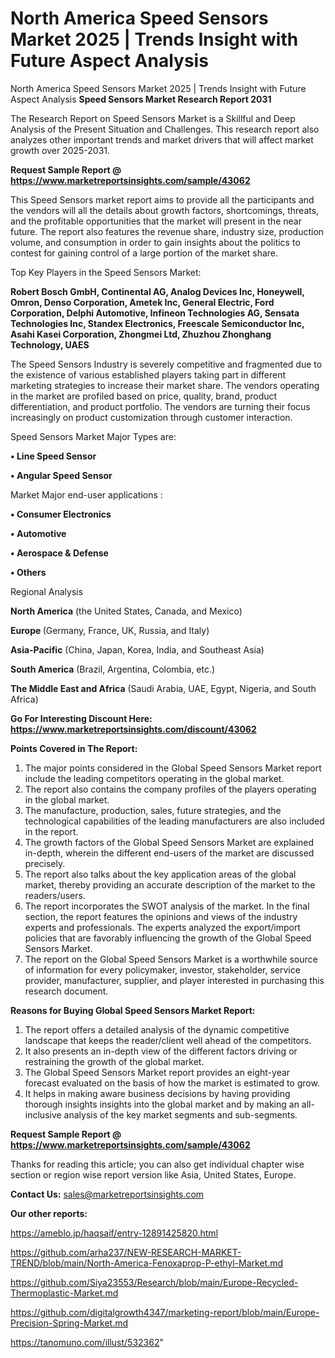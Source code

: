# North America Speed Sensors Market 2025 | Trends Insight with Future Aspect Analysis
North America Speed Sensors Market 2025 | Trends Insight with Future Aspect Analysis
<strong>Speed Sensors Market Research Report 2031</strong>

The Research Report on Speed Sensors Market is a Skillful and Deep Analysis of the Present Situation and Challenges. This research report also analyzes other important trends and market drivers that will affect market growth over 2025-2031.

<strong>Request Sample Report @ <a href=https://www.marketreportsinsights.com/sample/43062>https://www.marketreportsinsights.com/sample/43062</a></strong>

This Speed Sensors market report aims to provide all the participants and the vendors will all the details about growth factors, shortcomings, threats, and the profitable opportunities that the market will present in the near future. The report also features the revenue share, industry size, production volume, and consumption in order to gain insights about the politics to contest for gaining control of a large portion of the market share.

Top Key Players in the Speed Sensors Market:

<strong>Robert Bosch GmbH, Continental AG, Analog Devices Inc, Honeywell, Omron, Denso Corporation, Ametek Inc, General Electric, Ford Corporation, Delphi Automotive, Infineon Technologies AG, Sensata Technologies Inc, Standex Electronics, Freescale Semiconductor Inc, Asahi Kasei Corporation, Zhongmei Ltd, Zhuzhou Zhonghang Technology, UAES</strong>

The Speed Sensors Industry is severely competitive and fragmented due to the existence of various established players taking part in different marketing strategies to increase their market share. The vendors operating in the market are profiled based on price, quality, brand, product differentiation, and product portfolio. The vendors are turning their focus increasingly on product customization through customer interaction.

Speed Sensors Market Major Types are:

<strong>•  Line Speed Sensor

•  Angular Speed Sensor</strong>

Market Major end-user applications :

<strong>•  Consumer Electronics

•  Automotive

•  Aerospace & Defense

•  Others</strong>

Regional Analysis

</u><strong><b>North America</b></strong> (the United States, Canada, and Mexico)

<strong><b>Europe </b></strong>(Germany, France, UK, Russia, and Italy)

<strong><b>Asia-Pacific</b></strong> (China, Japan, Korea, India, and Southeast Asia)

<strong><b>South America</b></strong> (Brazil, Argentina, Colombia, etc.)

<strong><b>The Middle East and Africa</b></strong> (Saudi Arabia, UAE, Egypt, Nigeria, and South Africa)

<strong>Go For Interesting Discount Here: <a href=https://www.marketreportsinsights.com/discount/43062>https://www.marketreportsinsights.com/discount/43062</a></strong>

<strong>Points Covered in The Report:</strong>
<ol>
  <li>The major points considered in the Global Speed Sensors Market report include the leading competitors operating in the global market.</li>
  <li>The report also contains the company profiles of the players operating in the global market.</li>
  <li>The manufacture, production, sales, future strategies, and the technological capabilities of the leading manufacturers are also included in the report.</li>
  <li>The growth factors of the Global Speed Sensors Market are explained in-depth, wherein the different end-users of the market are discussed precisely.</li>
  <li>The report also talks about the key application areas of the global market, thereby providing an accurate description of the market to the readers/users.</li>
  <li>The report incorporates the SWOT analysis of the market. In the final section, the report features the opinions and views of the industry experts and professionals. The experts analyzed the export/import policies that are favorably influencing the growth of the Global Speed Sensors Market.</li>
  <li>The report on the Global Speed Sensors Market is a worthwhile source of information for every policymaker, investor, stakeholder, service provider, manufacturer, supplier, and player interested in purchasing this research document.</li>
</ol>
<strong>Reasons for Buying Global Speed Sensors Market Report:</strong>

<ol>
  <li>The report offers a detailed analysis of the dynamic competitive landscape that keeps the reader/client well ahead of the competitors.</li>
  <li>It also presents an in-depth view of the different factors driving or restraining the growth of the global market.</li>
  <li>The Global Speed Sensors Market report provides an eight-year forecast evaluated on the basis of how the market is estimated to grow.</li>
  <li>It helps in making aware business decisions by having providing thorough insights insights into the global market and by making an all-inclusive analysis of the key market segments and sub-segments.</li>
</ol>
<strong>Request Sample Report @ <a href=https://www.marketreportsinsights.com/sample/43062>https://www.marketreportsinsights.com/sample/43062</a></strong>


Thanks for reading this article; you can also get individual chapter wise section or region wise report version like Asia, United States, Europe.

<strong>Contact Us:</strong>
sales@marketreportsinsights.com

<strong>Our other reports:</strong>

<a href=https://ameblo.jp/haqsaif/entry-12891425820.html>https://ameblo.jp/haqsaif/entry-12891425820.html</a>

<a href=https://github.com/arha237/NEW-RESEARCH-MARKET-TREND/blob/main/North-America-Fenoxaprop-P-ethyl-Market.md>https://github.com/arha237/NEW-RESEARCH-MARKET-TREND/blob/main/North-America-Fenoxaprop-P-ethyl-Market.md</a>

<a href=https://github.com/Siya23553/Research/blob/main/Europe-Recycled-Thermoplastic-Market.md>https://github.com/Siya23553/Research/blob/main/Europe-Recycled-Thermoplastic-Market.md</a>

<a href=https://github.com/digitalgrowth4347/marketing-report/blob/main/Europe-Precision-Spring-Market.md>https://github.com/digitalgrowth4347/marketing-report/blob/main/Europe-Precision-Spring-Market.md</a>

<a href=https://tanomuno.com/illust/532362>https://tanomuno.com/illust/532362</a>"
